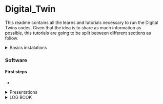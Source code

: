 # Digital_Twin

This readme contains all the learns and tutorials necessary to run the Digital Twins codes.
Given that the idea is to share as much information as possible, this tutorials are going to be split between different sections as follow:

<details>
  <summary>Basics instalations</summary>

  * [📂 Setting up virtual enviorment with pipenv](Documentations/Basics/Virtual_Environment_with_Pipenv.md)
  * [💽 InfluxDB](Documentations/Basics/InfluxDB.md)
  * [🦟 MQTT and Mosquitto](Documentations/Basics/MQTT_Broker.md)
  * [📶 MobaXterm](Documentations/Basics/MobaXterm.md)
  * [🌲 Virtual_Environment_with_Pipenv](Documentations/Basics/Virtual_Environment_with_Pipenv.md)
  * [🧾 Scopus-Notion Query Result exchange](Documentations/Basics/Scopus-Notion_Query_Result_exchange.md)
  * [🎨 State of Art algorithm](Documentations/Basics/State_of_Art_algorithm.md)

</details>
  
### Software

#### First steps
* 

<details>
  <summary>Presentations</summary>

* [[Presentation]_Bi-Weekly-1 _11-10-2022](Documentations/Presentations/[Presentation]_Bi-Weekly-1%20_11-10-2022.pdf)
* [[Presentation]_Bi-Weekly-2_28-10-2022](Documentations/Presentations/[Presentation]_Bi-Weekly-2_28-10-2022.pdf)
* [[Presentation]_Bi-Weekly-3_11-11-2022](Documentations/Presentations/[Presentation]_Bi-Weekly-3_11-11-2022.pdf)
* [[Presentation]_Bi-Weekly-4_18-11-2022](Documentations/Presentations/[Presentation]_Bi-Weekly-4_18-11-2022.pdf)
* [[Presentation]_Bi-Weekly-5_05-12-2022](Documentations/Presentations/[Presentation]_Bi-Weekly-5_05-12-2022.pdf)
* [[Presentation]_Bi-Weekly-Project-Review_16-12-2022](Documentations/Presentations/[Presentation]_Bi-Weekly-Project-Review_16-12-2022.pdf)
* [[Presentation]_Bi-Weekly-Use-Case _07-12-2022](Documentations/Presentations/[Presentation]_Bi-Weekly-Use-Case_07-12-2022.pdf)

</details>
  
<details>
  <summary>LOG BOOK</summary>


Followig folder contains the daily activity log of the developement of Digital twin.

The logbook is in use since the start of the year 2023 (05/01/2023).

  - <details>
     <summary>January, 2023</summary>


     * [06-01-2023 - Friday](Documentations/logbook/06-01-2023.md) 
     * [05-01-2023 - Thursday](Documentations/logbook/05-01-2023.md)

    </details>
  
</details>
